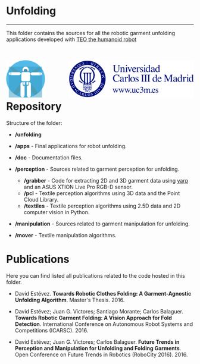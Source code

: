 # Unfolding
------------

This folder contains the sources for all the robotic garment unfolding applications developed with [TEO the humanoid robot](https://github.com/roboticslab-uc3m/teo-main)

<br><br>
<img src="../images/roboticslab.png" height="100px" align= "left"> <img src="../images/uc3m.png" height="100px" align="right"><br><br><br><br>


# Repository
Structure of the folder:
* **/unfolding**
 * **/apps** - Final applications for robot unfolding.
 * **/doc** - Documentation files.
 * **/perception** - Sources related to garment perception for unfolding.
   * **/grabber** - Code for extracting 2D and 3D garment data using [yarp](http://www.yarp.it/) and an ASUS XTION Live Pro RGB-D sensor.
   * **/pcl** - Textile perception algorithms using 3D data and the Point Cloud Library.
   * **/textiles** - Textile perception algorithms using 2.5D data and 2D computer vision in Python.

 * **/manipulation** - Sources related to garment manipulation for unfolding.
  * **/mover** - Textile manipulation algorithms.



# Publications
Here you can find listed all publications related to the code hosted in this folder.

* David Estévez. **Towards Robotic Clothes Folding: A Garment-Agnostic Unfolding Algorithm**. Master's Thesis. 2016.
* David Estévez; Juan G. Victores; Santiago Morante; Carlos Balaguer. **Towards Robotic Garment Folding: A Vision Approach for Fold Detection**. International Conference on Autonomous Robot Systems and Competitions (ICARSC). 2016.

* David Estévez; Juan G. Victores; Carlos Balaguer. **Future Trends in Perception and Manipulation for Unfolding and Folding Garments**. Open Conference on Future Trends in Robotics (RoboCity 2016). 2016.
